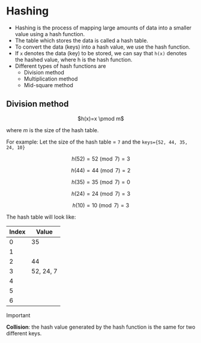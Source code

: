 # Hashing
- Hashing is the process of mapping large amounts of data into a smaller value using a hash function.
- The table which stores the data is called a hash table.
- To convert the data (keys) into a hash value, we use the hash function.
- If `x` denotes the data (key) to be stored, we can say that `h(x)` denotes the hashed value, where h is the hash function.
- Different types of hash functions are
  - Division method
  - Multiplication method
  - Mid-square method

## Division method
  <p align="center">
    $h(x)=x \pmod m$ 
  </p>
  
where $m$ is the size of the hash table.

For example:
Let the size of the hash table = `7` and the `keys={52, 44, 35, 24, 10}`

<div align="center">
  
 $h(52)=52 \pmod 7 =3$
  
  $h(44)=44 \pmod 7 =2$
  
  $h(35)=35 \pmod 7 =0$
  
  $h(24)=24 \pmod 7 =3$
  
  $h(10)=10 \pmod 7 =3$
  
</div>
  
The hash table will look like:

<div align="center">
  
  |Index|Value|
  |---|---|
  |0|35|
  |1| |
  |2| 44|
  |3|52, 24, 7|
  |4| |
  |5| |
  |6| |
  
</div>

>[!IMPORTANT]
>**Collision**: the hash value generated by the hash function is the same for two different keys.

  
  
